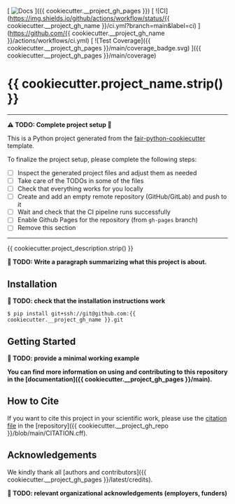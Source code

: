 [
![Docs](https://img.shields.io/badge/read-docs-success)
]({{ cookiecutter.__project_gh_pages }})
[
![CI](https://img.shields.io/github/actions/workflow/status/{{ cookiecutter.__project_gh_name }}/ci.yml?branch=main&label=ci)
](https://github.com/{{ cookiecutter.__project_gh_name }}/actions/workflows/ci.yml)
[
![Test Coverage]({{ cookiecutter.__project_gh_pages }}/main/coverage_badge.svg)
]({{ cookiecutter.__project_gh_pages }}/main/coverage)

<!-- --8<-- [start:abstract] -->
# {{ cookiecutter.project_name.strip() }}

----
**:warning: TODO: Complete project setup :construction:**

This is a Python project generated from the
[fair-python-cookiecutter](https://github.com/Materials-Data-Science-and-Informatics/fair-python-cookiecutter)
template.

To finalize the project setup, please complete the following steps:

- [ ] Inspect the generated project files and adjust them as needed
- [ ] Take care of the TODOs in some of the files
- [ ] Check that everything works for you locally
- [ ] Create and add an empty remote repository (GitHub/GitLab) and push to it
- [ ] Wait and check that the CI pipeline runs successfully
- [ ] Enable Github Pages for the repository (from `gh-pages` branch)
- [ ] Remove this section
----

{{ cookiecutter.project_description.strip() }}

**:construction: TODO: Write a paragraph summarizing what this project is about.**

<!-- --8<-- [end:abstract] -->
<!-- --8<-- [start:quickstart] -->

## Installation

**:construction: TODO: check that the installation instructions work**

```
$ pip install git+ssh://git@github.com:{{ cookiecutter.__project_gh_name }}.git
```

## Getting Started


**:construction: TODO: provide a minimal working example**

<!-- --8<-- [end:quickstart] -->

**You can find more information on using and contributing to this repository in the
[documentation]({{ cookiecutter.__project_gh_pages }}/main).**

<!-- --8<-- [start:citation] -->

## How to Cite

If you want to cite this project in your scientific work,
please use the [citation file](https://citation-file-format.github.io/)
in the [repository]({{ cookiecutter.__project_gh_repo }}/blob/main/CITATION.cff).

<!-- --8<-- [end:citation] -->
<!-- --8<-- [start:acknowledgements] -->

## Acknowledgements

We kindly thank all
[authors and contributors]({{ cookiecutter.__project_gh_pages }}/latest/credits).

**:construction: TODO: relevant organizational acknowledgements (employers, funders)**

<!-- --8<-- [end:acknowledgements] -->

